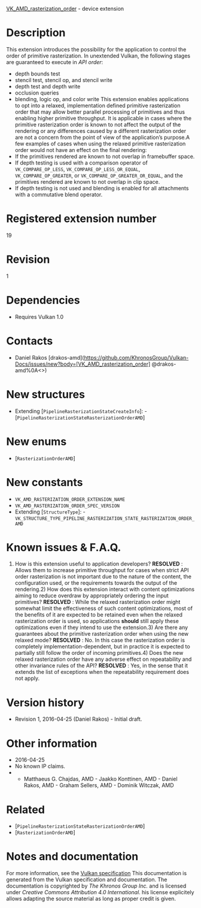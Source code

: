 [VK_AMD_rasterization_order](https://www.khronos.org/registry/vulkan/specs/1.3-extensions/man/html/VK_AMD_rasterization_order.html) - device extension

# Description
This extension introduces the possibility for the application to control the
order of primitive rasterization.
In unextended Vulkan, the following stages are guaranteed to execute in *API
order*:
- depth bounds test
- stencil test, stencil op, and stencil write
- depth test and depth write
- occlusion queries
- blending, logic op, and color write
This extension enables applications to opt into a relaxed, implementation
defined primitive rasterization order that may allow better parallel
processing of primitives and thus enabling higher primitive throughput.
It is applicable in cases where the primitive rasterization order is known
to not affect the output of the rendering or any differences caused by a
different rasterization order are not a concern from the point of view of
the application’s purpose.A few examples of cases when using the relaxed primitive rasterization order
would not have an effect on the final rendering:
- If the primitives rendered are known to not overlap in framebuffer space.
- If depth testing is used with a comparison operator of `VK_COMPARE_OP_LESS`, `VK_COMPARE_OP_LESS_OR_EQUAL`, `VK_COMPARE_OP_GREATER`, or `VK_COMPARE_OP_GREATER_OR_EQUAL`, and the primitives rendered are known to not overlap in clip space.
- If depth testing is not used and blending is enabled for all attachments with a commutative blend operator.

# Registered extension number
19

# Revision
1

# Dependencies
- Requires Vulkan 1.0

# Contacts
- Daniel Rakos [drakos-amd](https://github.com/KhronosGroup/Vulkan-Docs/issues/new?body=[VK_AMD_rasterization_order] @drakos-amd%0A<<Here describe the issue or question you have about the VK_AMD_rasterization_order extension>>)

# New structures
- Extending [`PipelineRasterizationStateCreateInfo`]:  - [`PipelineRasterizationStateRasterizationOrderAMD`]

# New enums
- [`RasterizationOrderAMD`]

# New constants
- `VK_AMD_RASTERIZATION_ORDER_EXTENSION_NAME`
- `VK_AMD_RASTERIZATION_ORDER_SPEC_VERSION`
- Extending [`StructureType`]:  - `VK_STRUCTURE_TYPE_PIPELINE_RASTERIZATION_STATE_RASTERIZATION_ORDER_AMD`

# Known issues & F.A.Q.
1) How is this extension useful to application developers? **RESOLVED** : Allows them to increase primitive throughput for cases when
strict API order rasterization is not important due to the nature of the
content, the configuration used, or the requirements towards the output of
the rendering.2) How does this extension interact with content optimizations aiming to
reduce overdraw by appropriately ordering the input primitives? **RESOLVED** : While the relaxed rasterization order might somewhat limit the
effectiveness of such content optimizations, most of the benefits of it are
expected to be retained even when the relaxed rasterization order is used,
so applications  **should**  still apply these optimizations even if they intend
to use the extension.3) Are there any guarantees about the primitive rasterization order when
using the new relaxed mode? **RESOLVED** : No.
In this case the rasterization order is completely implementation-dependent,
but in practice it is expected to partially still follow the order of
incoming primitives.4) Does the new relaxed rasterization order have any adverse effect on
repeatability and other invariance rules of the API? **RESOLVED** : Yes, in the sense that it extends the list of exceptions when
the repeatability requirement does not apply.

# Version history
- Revision 1, 2016-04-25 (Daniel Rakos)  - Initial draft.

# Other information
* 2016-04-25
* No known IP claims.
*   - Matthaeus G. Chajdas, AMD  - Jaakko Konttinen, AMD  - Daniel Rakos, AMD  - Graham Sellers, AMD  - Dominik Witczak, AMD

# Related
- [`PipelineRasterizationStateRasterizationOrderAMD`]
- [`RasterizationOrderAMD`]

# Notes and documentation
For more information, see the [Vulkan specification](https://www.khronos.org/registry/vulkan/specs/1.3-extensions/html/vkspec.html)
This documentation is generated from the Vulkan specification and documentation.
The documentation is copyrighted by *The Khronos Group Inc.* and is licensed under *Creative Commons Attribution 4.0 International*.
his license explicitely allows adapting the source material as long as proper credit is given.
        